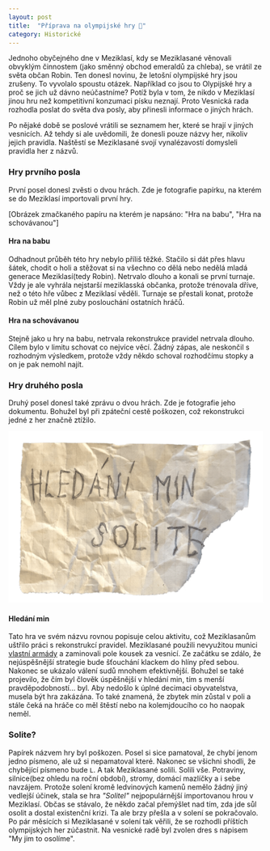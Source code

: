 ```yaml
---
layout: post
title:  "Příprava na olympijské hry 🏅"
category: Historické
---
```


Jednoho obyčejného dne v Meziklasí, kdy se Meziklasané věnovali obvyklým činnostem (jako směnný obchod emeraldů za chleba), se vrátil ze světa občan Robin. Ten donesl novinu, že letošní olympijské hry jsou zrušeny. To vyvolalo spoustu otázek. Například co jsou to Olypijské hry a proč se jich už dávno neúčastníme? Potíž byla v tom, že nikdo v Meziklasí jinou hru než kompetitivní konzumaci písku neznají. Proto Vesnická rada rozhodla poslat do světa dva posly, aby přinesli informace o jiných hrách.

Po nějaké době se poslové vrátili se seznamem her, které se hrají v jiných vesnicích. Až tehdy si ale uvědomili, že donesli pouze názvy her, nikoliv jejich pravidla. Naštěstí se Meziklasané svojí vynalézavostí domysleli pravidla her z názvů.

### Hry prvního posla
První posel donesl zvěsti o dvou hrách. Zde je fotografie papírku, na kterém se do Meziklasí importovali první hry.

[Obrázek zmačkaného papíru na kterém je napsáno: "Hra na babu", "Hra na schovávanou"]

#### Hra na babu
Odhadnout průběh této hry nebylo příliš těžké. Stačilo si dát přes hlavu šátek, chodit o holi a stěžovat si na všechno co dělá nebo nedělá mladá generace Meziklasí(tedy Robin). Netrvalo dlouho a konali se první turnaje. Vždy je ale vyhrála nejstarší meziklasská občanka, protože trénovala dříve, než o této hře vůbec z Meziklasí věděli. Turnaje se přestali konat, protože Robin už měl plné zuby poslouchání ostatních hráčů.

#### Hra na schovávanou
Stejně jako u hry na babu, netrvala rekonstrukce pravidel netrvala dlouho. Cílem bylo v limitu schovat co nejvíce věcí. Žádný zápas, ale neskončil s rozhodným výsledkem, protože vždy někdo schoval rozhodčímu stopky a on je pak nemohl najít.

### Hry druhého posla
Druhý posel donesl také zprávu o dvou hrách. Zde je fotografie jeho dokumentu. Bohužel byl při zpáteční cestě poškozen, což rekonstrukci jedné z her značně ztížilo.

![Obrázek zmačkaného papíru na kterém je napsáno: "Hledání min" a "Solite"](/assets/img/hry2.png)

#### Hledání min
Tato hra ve svém názvu rovnou popisuje celou aktivitu, což Meziklasanům uštřilo práci s rekonstrukcí pravidel. Meziklasané použili nevyužitou munici [vlastní armády](https://meziklasi.cz/historicke/system-obrany/) a zaminovali pole kousek za vesnicí. Ze začátku se zdálo, že nejúspěšnější strategie bude šťouchání klackem do hlíny před sebou. Nakonec se ukázalo válení sudů mnohem efektivnější. Bohužel se také projevilo, že čím byl člověk úspěšnější v hledání min, tím s menší pravděpodobností... byl. Aby nedošlo k úplné decimaci obyvatelstva, musela být hra zakázána. To také znamená, že zbytek min zůstal v poli a stále čeká na hráče co měl štěstí nebo na kolemjdoucího co ho naopak neměl.

### Solite?
Papírek názvem hry byl poškozen. Posel si sice pamatoval, že chybí jenom jedno písmeno, ale už si nepamatoval které. Nakonec se všichni shodli, že chybějící písmeno bude `L`. A tak Meziklasané solili. Solili vše. Potraviny, silnice(bez ohledu na roční období), stromy, domácí mazlíčky a i sebe navzájem. Protože solení kromě ledvinových kamenů nemělo žádný jiný vedlejší účinek, stala se hra *"Solitel"* nejpopulárnější importovanou hrou v Meziklasí. Občas se stávalo, že někdo začal přemýšlet nad tím, zda jde sůl osolit a dostal existenční krizi. Ta ale brzy přešla a v solení se pokračovalo. Po pár měsících si Meziklasané v solení tak věřili, že se rozhodli příštích olympijských her zúčastnit. Na vesnické radě byl zvolen dres s nápisem "My jim to osolíme".

